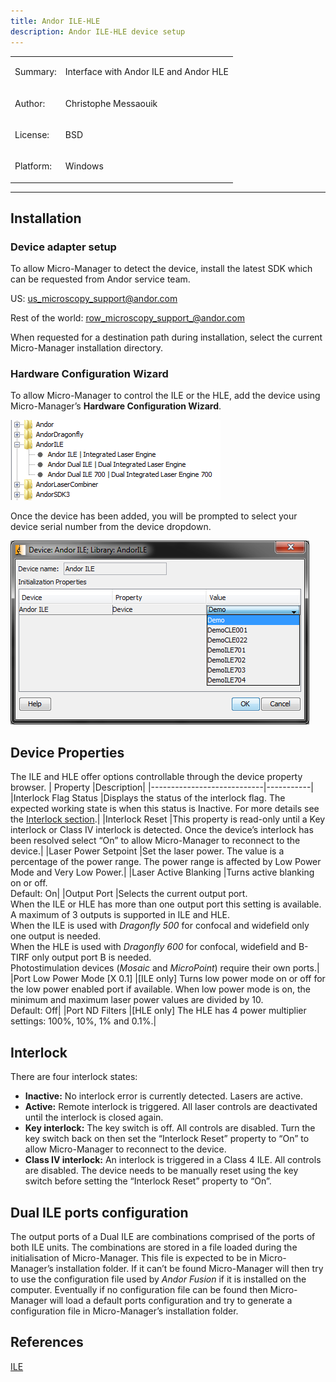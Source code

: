 ```yaml
---
title: Andor ILE-HLE
description: Andor ILE-HLE device setup
---
```


<table>
<tr>
<td><p>Summary:</p></td>
<td><p>Interface with Andor ILE and Andor HLE</p></td>
</tr>
<tr>
<td><p>Author:</p></td>
<td><p>Christophe Messaouik</p></td>
</tr>
<tr>
<td><p>License:</p></td>
<td><p>BSD</p></td>
</tr>
<tr>
<td><p>Platform:</p></td>
<td><p>Windows</p></td>
</tr>
</table>

------------------------------------------------------------------------

## Installation

### Device adapter setup

To allow Micro-Manager to detect the device, install the latest SDK which can be requested from Andor service team. 

US: us_microscopy_support@andor.com

Rest of the world: row_microscopy_support_@andor.com

When requested for a destination path during installation, select the current Micro-Manager installation directory.

### Hardware Configuration Wizard

To allow Micro-Manager to control the ILE or the HLE, add the device using Micro-Manager’s **Hardware Configuration Wizard**.  

![](/media/AndoILE_Hardware_configuration_wizard.png)

Once the device has been added, you will be prompted to select your device serial number from the device dropdown.

![](/media/AndoILE_Device_selection.png)

## Device Properties

The ILE and HLE offer options controllable through the device property browser.
|          Property          |Description|
|----------------------------|-----------|
|Interlock Flag Status       |Displays the status of the interlock flag. The expected working state is when this status is Inactive. For more details see the [Interlock section](#Interlock).|
|Interlock Reset             |This property is read-only until a Key interlock or Class IV interlock is detected. Once the device’s interlock has been resolved select “On” to allow Micro-Manager to reconnect to the device.|
|Laser Power Setpoint        |Set the laser power. The value is a percentage of the power range. The power range is affected by Low Power Mode and Very Low Power.|
|Laser Active Blanking       |Turns active blanking on or off.<br>Default: On|
|Output Port                 |Selects the current output port.<br>When the ILE or HLE has more than one output port this setting is available. A maximum of 3 outputs is supported in ILE and HLE.<br>When the ILE is used with *Dragonfly 500* for confocal and widefield only one output is needed. <br>When the HLE is used with *Dragonfly 600* for confocal, widefield and B-TIRF only output port B is needed.<br>Photostimulation devices (*Mosaic* and *MicroPoint*) require their own ports.|
|Port Low Power Mode [X 0.1] |[ILE only] Turns low power mode on or off for the low power enabled port if available. When low power mode is on, the minimum and maximum laser power values are divided by 10.<br>Default: Off|
|Port ND Filters             |[HLE only] The HLE has 4 power multiplier settings: 100%, 10%, 1% and 0.1%.|

## Interlock

There are four interlock states:
 - **Inactive:** No interlock error is currently detected. Lasers are active.
 - **Active:** Remote interlock is triggered. All laser controls are deactivated until the interlock is closed again.
 - **Key interlock:** The key switch is off. All controls are disabled. Turn the key switch back on then set the “Interlock Reset” property to “On” to allow Micro-Manager to reconnect to the device.
 - **Class IV interlock:** An interlock is triggered in a Class 4 ILE. All controls are disabled. The device needs to be manually reset using the key switch before setting the “Interlock Reset” property to “On”.

## Dual ILE ports configuration

The output ports of a Dual ILE are combinations comprised of the ports of both ILE units. The combinations are stored in a file loaded during the initialisation of Micro-Manager. This file is expected to be in Micro-Manager’s installation folder. If it can’t be found Micro-Manager will then try to use the configuration file used by *Andor Fusion* if it is installed on the computer. Eventually if no configuration file can be found then Micro-Manager will load a default ports configuration and try to generate a configuration file in Micro-Manager’s installation folder.

## References

[ILE](http://www.andor.com/microscopy-systems/microscopy-components/integrated-laser-engine)

